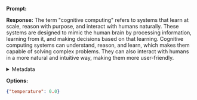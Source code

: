 **Prompt:**


**Response:**
The term "cognitive computing" refers to systems that learn at scale, reason with purpose, and interact with humans naturally. These systems are designed to mimic the human brain by processing information, learning from it, and making decisions based on that learning. Cognitive computing systems can understand, reason, and learn, which makes them capable of solving complex problems. They can also interact with humans in a more natural and intuitive way, making them more user-friendly.

<details><summary>Metadata</summary>

- Duration: 7898 ms
- Datetime: 2023-11-24T13:18:44.657907
- Model: gpt-4-0613

</details>

**Options:**
```json
{"temperature": 0.0}
```

